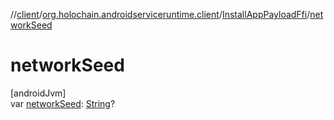 //[client](../../../index.md)/[org.holochain.androidserviceruntime.client](../index.md)/[InstallAppPayloadFfi](index.md)/[networkSeed](network-seed.md)

# networkSeed

[androidJvm]\
var [networkSeed](network-seed.md): [String](https://kotlinlang.org/api/core/kotlin-stdlib/kotlin/-string/index.html)?